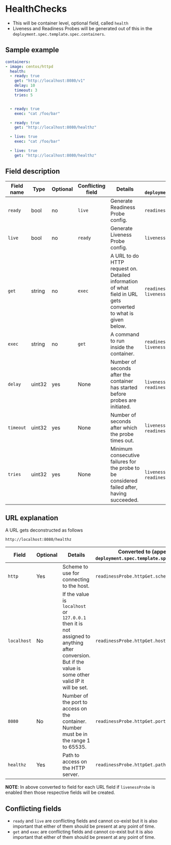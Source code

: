 # HealthChecks


- This will be container level, optional field, called `health`
- Liveness and Readiness Probes will be generated out of this in the `deployment.spec.template.spec.containers`.

## Sample example

```yaml
containers:
- image: centos/httpd
  health:
  - ready: true
    get: "http://localhost:8080/v1"
    delay: 10
    timeout: 3
    tries: 5


  - ready: true
    exec: "cat /foo/bar"

  - ready: true
    get: "http://localhost:8080/healthz"

  - live: true
    exec: "cat /foo/bar"

  - live: true
    get: "http://localhost:8080/healthz"
```

## Field description

| Field name | Type   | Optional | Conflicting field | Details                                                                                                       | Converted to (append to `deployment.spec.template.spec.containers`)                                                                          |
|------------|--------|----------|-------------------|---------------------------------------------------------------------------------------------------------------|-------------------------------------------------------------------------------------------------------------------------|
| `ready`    | bool   | no       | `live`            | Generate Readiness Probe config.                                                                              | `readinessProbe`                                                               |
| `live`     | bool   | no       | `ready`           | Generate Liveness Probe config.                                                                               | `livenessProbe`                                                                |
| `get`      | string | no       | `exec`            | A URL to do HTTP request on. Detailed information of what field in URL gets converted to what is given below. | `readinessProbe.httpGet` **OR** `livenessProbe.httpGet`                         |
| `exec`     | string | no       | `get`             | A command to run inside the container.                                                                        | `readinessProbe.exec` **OR** `livenessProbe.exec`                               |
| `delay`    | uint32 | yes      | None              | Number of seconds after the container has started before probes are initiated.                                | `livenessProbe.initialDelaySeconds` **OR** `readinessProbe.initialDelaySeconds` |
| `timeout`  | uint32 | yes      | None              | Number of seconds after which the probe times out.                                                            | `livenessProbe.timeoutSeconds` **OR** `readinessProbe.timeoutSeconds`           |
| `tries`    | uint32 | yes      | None              | Minimum consecutive failures for the probe to be considered failed after, having succeeded.                   | `livenessProbe.failureThreshold` **OR** `readinessProbe.failureThreshold`       |


## URL explanation

A URL gets deconstructed as follows

```
http://localhost:8080/healthz
```

| Field       | Optional | Details                                                                                                                                                  | Converted to (append to `deployment.spec.template.spec.containers`)                                                            |
|-------------|----------|----------------------------------------------------------------------------------------------------------------------------------------------------------|--------------------------------------------------------------------------|
| `http`      | Yes      | Scheme to use for connecting to the host.                                                                                                                | `readinessProbe.httpGet.scheme` |
| `localhost` | No       | If the value is `localhost` or `127.0.0.1` then it is not assigned to anything after conversion. But if the value is some other valid IP it will be set. | `readinessProbe.httpGet.host`   |
| `8080`      | No       | Number of the port to access on the container. Number must be in the range 1 to 65535.                                                                   | `readinessProbe.httpGet.port`   |
| `healthz`   | Yes      | Path to access on the HTTP server.                                                                                                                       | `readinessProbe.httpGet.path`   |

**NOTE**: In above converted to field for each URL field if `livenessProbe` is enabled then those respective fields will be created.

## Conflicting fields

- `ready` and `live` are conflicting fields and cannot co-exist but it is also important that either of them should be present at any point of time.
- `get` and `exec` are conflicting fields and cannot co-exist but it is also important that either of them should be present at any point of time.

